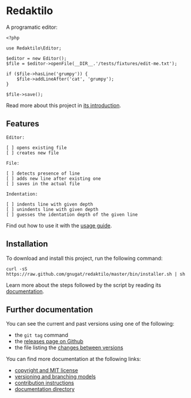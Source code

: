 # Redaktilo

A programatic editor:

    <?php

    use Redaktilo\Editor;

    $editor = new Editor();
    $file = $editor->openFile(__DIR__.'/tests/fixtures/edit-me.txt');

    if ($file->hasLine('grumpy')) {
        $file->addLineAfter('cat', 'grumpy');
    }

    $file->save();

Read more about this project in [its introduction](doc/01-introduction.md).

## Features

    Editor:

    [ ] opens existing file
    [ ] creates new file

    File:

    [ ] detects presence of line
    [ ] adds new line after existing one
    [ ] saves in the actual file

    Indentation:

    [ ] indents line with given depth
    [ ] unindents line with given depth
    [ ] guesses the identation depth of the given line

Find out how to use it with the [usage guide](doc/03-usage.md).

## Installation

To download and install this project, run the following command:

    curl -sS https://raw.github.com/gnugat/redaktilo/master/bin/installer.sh | sh

Learn more about the steps followed by the script by reading its [documentation](doc/02-installation.md).

## Further documentation

You can see the current and past versions using one of the following:

* the `git tag` command
* the [releases page on Github](https://github.com/gnugat/redaktilo/releases)
* the file listing the [changes between versions](CHANGELOG.md)

You can find more documentation at the following links:

* [copyright and MIT license](LICENSE)
* [versioning and branching models](VERSIONING.md)
* [contribution instructions](CONTRIBUTING.md)
* [documentation directory](doc)
